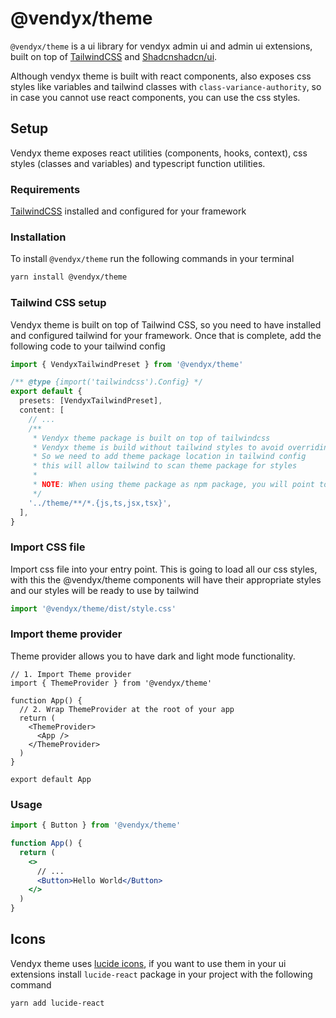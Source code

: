 # @vendyx/theme

`@vendyx/theme` is a ui library for vendyx admin ui and admin ui extensions, built on top of [TailwindCSS](https://tailwindcss.com/) and [Shadcnshadcn/ui](https://ui.shadcn.com/).

Although vendyx theme is built with react components, also exposes css styles like variables and tailwind classes with `class-variance-authority`, so in case you cannot use react components, you can use the css styles.

## Setup

Vendyx theme exposes react utilities (components, hooks, context), css styles (classes and variables) and typescript function utilities.

### Requirements

[TailwindCSS](https://tailwindcss.com) installed and configured for your framework

### Installation

To install `@vendyx/theme` run the following commands in your terminal

```bash
yarn install @vendyx/theme
```

### Tailwind CSS setup

Vendyx theme is built on top of Tailwind CSS, so you need to have installed and configured tailwind for your framework. Once that is complete, add the following code to your tailwind config

```ts
import { VendyxTailwindPreset } from '@vendyx/theme'

/** @type {import('tailwindcss').Config} */
export default {
  presets: [VendyxTailwindPreset],
  content: [
    // ...
    /**
     * Vendyx theme package is built on top of tailwindcss
     * Vendyx theme is build without tailwind styles to avoid overriding styles
     * So we need to add theme package location in tailwind config
     * this will allow tailwind to scan theme package for styles
     *
     * NOTE: When using theme package as npm package, you will point to node_modules folder
     */
    '../theme/**/*.{js,ts,jsx,tsx}',
  ],
}
```

### Import CSS file

Import css file into your entry point. This is going to load all our css styles, with this the @vendyx/theme components will have their appropriate styles and our styles will be ready to use by tailwind

```ts
import '@vendyx/theme/dist/style.css'
```

### Import theme provider

Theme provider allows you to have dark and light mode functionality.

```tsx
// 1. Import Theme provider
import { ThemeProvider } from '@vendyx/theme'

function App() {
  // 2. Wrap ThemeProvider at the root of your app
  return (
    <ThemeProvider>
      <App />
    </ThemeProvider>
  )
}

export default App
```

### Usage

```jsx
import { Button } from '@vendyx/theme'

function App() {
  return (
    <>
      // ...
      <Button>Hello World</Button>
    </>
  )
}
```

## Icons

Vendyx theme uses [lucide icons](https://lucide.dev/icons/), if you want to use them in your ui extensions install `lucide-react` package in your project with the following command

```bash
yarn add lucide-react
```
